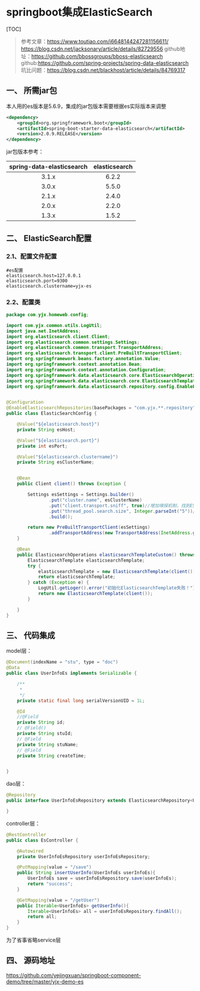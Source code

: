 # springboot集成ElasticSearch

[TOC]


> 参考文章：https://www.toutiao.com/i6648144247281156611/  
 https://blog.csdn.net/jacksonary/article/details/82729556
> github地址：https://github.com/bbossgroups/bboss-elasticsearch
> github:https://github.com/spring-projects/spring-data-elasticsearch
> 坑比问题：https://blog.csdn.net/blackhost/article/details/84769317


## 一、 所需jar包
本人用的es版本是5.6.9，集成的jar包版本需要根据es实际版本来调整
```xml
<dependency>
    <groupId>org.springframework.boot</groupId>
    <artifactId>spring-boot-starter-data-elasticsearch</artifactId>
    <version>2.0.9.RELEASE</version>
</dependency>
```
jar包版本参考：

|spring-data-elasticsearch	|elasticsearch|
|:---:                   	|:---:	      |
|3.1.x	                    |6.2.2        |
|3.0.x                  	|5.5.0        |
|2.1.x                  	|2.4.0        |
|2.0.x                  	|2.2.0        |
|1.3.x                     	|1.5.2        |



## 二、 ElasticSearch配置

### 2.1、配置文件配置

```properties
#es配置
elasticsearch.host=127.0.0.1
elasticsearch.port=9300
elasticsearch.clustername=yjx-es
```

### 2.2、配置类
```java
package com.yjx.homeweb.config;

import com.yjx.common.utils.LogUtil;
import java.net.InetAddress;
import org.elasticsearch.client.Client;
import org.elasticsearch.common.settings.Settings;
import org.elasticsearch.common.transport.TransportAddress;
import org.elasticsearch.transport.client.PreBuiltTransportClient;
import org.springframework.beans.factory.annotation.Value;
import org.springframework.context.annotation.Bean;
import org.springframework.context.annotation.Configuration;
import org.springframework.data.elasticsearch.core.ElasticsearchOperations;
import org.springframework.data.elasticsearch.core.ElasticsearchTemplate;
import org.springframework.data.elasticsearch.repository.config.EnableElasticsearchRepositories;


@Configuration
@EnableElasticsearchRepositories(basePackages = "com.yjx.**.repository")
public class ElasticSearchConfig {

    @Value("${elasticsearch.host}")
    private String esHost;

    @Value("${elasticsearch.port}")
    private int esPort;

    @Value("${elasticsearch.clustername}")
    private String esClusterName;


    @Bean
    public Client client() throws Exception {

        Settings esSettings = Settings.builder()
                .put("cluster.name", esClusterName)
                .put("client.transport.sniff", true)//增加嗅探机制，找到ES集群
                .put("thread_pool.search.size", Integer.parseInt("5"))//增加线程池个数，暂时设为5
                .build();

        return new PreBuiltTransportClient(esSettings)
                .addTransportAddress(new TransportAddress(InetAddress.getByName(esHost), esPort));
    }

    @Bean
    public ElasticsearchOperations elasticsearchTemplateCustom() throws Exception {
        ElasticsearchTemplate elasticsearchTemplate;
        try {
            elasticsearchTemplate = new ElasticsearchTemplate(client());
            return elasticsearchTemplate;
        } catch (Exception e) {
            LogUtil.getLoger().error("初始化ElasticsearchTemplate失败！");
            return new ElasticsearchTemplate(client());
        }

    }
}
```

## 三、 代码集成


model层：
```java
@Document(indexName = "stu", type = "doc")
@Data
public class UserInfoEs implements Serializable {

    /**
     *
     */
    private static final long serialVersionUID = 1L;

    @Id
    //@Field
    private String id;
    // @Field()
    private String stuId;
    // @Field
    private String stuName;
    // @Field
    private String createTime;


}
```


dao层：
```java
@Repository
public interface UserInfoEsRepository extends ElasticsearchRepository<UserInfoEs, String> {

}
```

controller层：
```java
@RestController
public class EsController {

    @Autowired
    private UserInfoEsRepository userInfoEsRepository;

    @PutMapping(value = "/save")
    public String insertUserInfo(UserInfoEs userInfoEs){
        UserInfoEs save = userInfoEsRepository.save(userInfoEs);
        return "success";
    }

    @GetMapping(value = "/getUser")
    public Iterable<UserInfoEs> getUserInfo(){
        Iterable<UserInfoEs> all = userInfoEsRepository.findAll();
        return all;
    }
}
```

为了省事省略service层




## 四、 源码地址
https://github.com/yejingxuan/springboot-component-demo/tree/master/yjx-demo-es